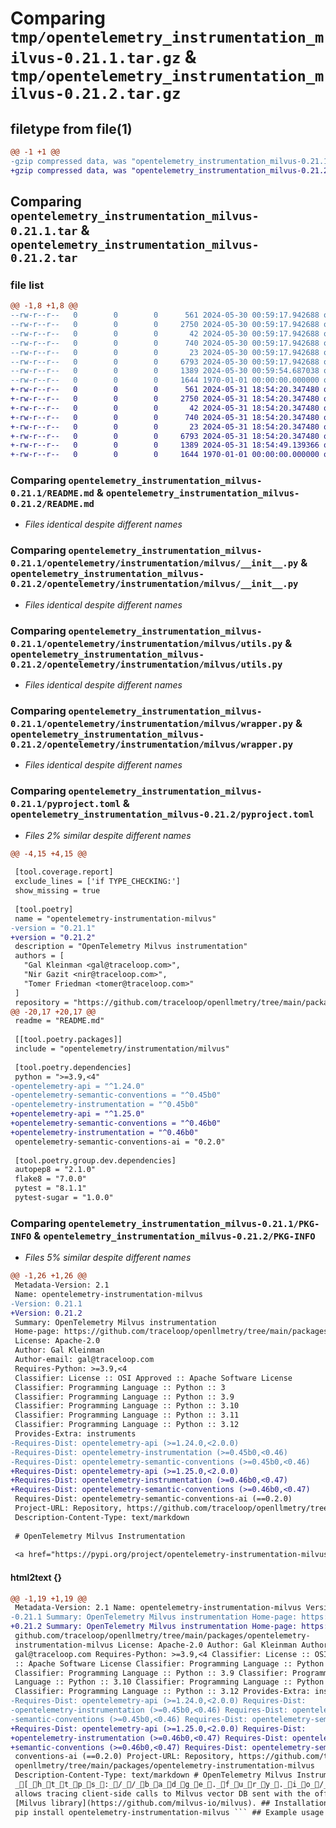 # Comparing `tmp/opentelemetry_instrumentation_milvus-0.21.1.tar.gz` & `tmp/opentelemetry_instrumentation_milvus-0.21.2.tar.gz`

## filetype from file(1)

```diff
@@ -1 +1 @@
-gzip compressed data, was "opentelemetry_instrumentation_milvus-0.21.1.tar", max compression
+gzip compressed data, was "opentelemetry_instrumentation_milvus-0.21.2.tar", max compression
```

## Comparing `opentelemetry_instrumentation_milvus-0.21.1.tar` & `opentelemetry_instrumentation_milvus-0.21.2.tar`

### file list

```diff
@@ -1,8 +1,8 @@
--rw-r--r--   0        0        0      561 2024-05-30 00:59:17.942688 opentelemetry_instrumentation_milvus-0.21.1/README.md
--rw-r--r--   0        0        0     2750 2024-05-30 00:59:17.942688 opentelemetry_instrumentation_milvus-0.21.1/opentelemetry/instrumentation/milvus/__init__.py
--rw-r--r--   0        0        0       42 2024-05-30 00:59:17.942688 opentelemetry_instrumentation_milvus-0.21.1/opentelemetry/instrumentation/milvus/config.py
--rw-r--r--   0        0        0      740 2024-05-30 00:59:17.942688 opentelemetry_instrumentation_milvus-0.21.1/opentelemetry/instrumentation/milvus/utils.py
--rw-r--r--   0        0        0       23 2024-05-30 00:59:17.942688 opentelemetry_instrumentation_milvus-0.21.1/opentelemetry/instrumentation/milvus/version.py
--rw-r--r--   0        0        0     6793 2024-05-30 00:59:17.942688 opentelemetry_instrumentation_milvus-0.21.1/opentelemetry/instrumentation/milvus/wrapper.py
--rw-r--r--   0        0        0     1389 2024-05-30 00:59:54.687038 opentelemetry_instrumentation_milvus-0.21.1/pyproject.toml
--rw-r--r--   0        0        0     1644 1970-01-01 00:00:00.000000 opentelemetry_instrumentation_milvus-0.21.1/PKG-INFO
+-rw-r--r--   0        0        0      561 2024-05-31 18:54:20.347480 opentelemetry_instrumentation_milvus-0.21.2/README.md
+-rw-r--r--   0        0        0     2750 2024-05-31 18:54:20.347480 opentelemetry_instrumentation_milvus-0.21.2/opentelemetry/instrumentation/milvus/__init__.py
+-rw-r--r--   0        0        0       42 2024-05-31 18:54:20.347480 opentelemetry_instrumentation_milvus-0.21.2/opentelemetry/instrumentation/milvus/config.py
+-rw-r--r--   0        0        0      740 2024-05-31 18:54:20.347480 opentelemetry_instrumentation_milvus-0.21.2/opentelemetry/instrumentation/milvus/utils.py
+-rw-r--r--   0        0        0       23 2024-05-31 18:54:20.347480 opentelemetry_instrumentation_milvus-0.21.2/opentelemetry/instrumentation/milvus/version.py
+-rw-r--r--   0        0        0     6793 2024-05-31 18:54:20.347480 opentelemetry_instrumentation_milvus-0.21.2/opentelemetry/instrumentation/milvus/wrapper.py
+-rw-r--r--   0        0        0     1389 2024-05-31 18:54:49.139366 opentelemetry_instrumentation_milvus-0.21.2/pyproject.toml
+-rw-r--r--   0        0        0     1644 1970-01-01 00:00:00.000000 opentelemetry_instrumentation_milvus-0.21.2/PKG-INFO
```

### Comparing `opentelemetry_instrumentation_milvus-0.21.1/README.md` & `opentelemetry_instrumentation_milvus-0.21.2/README.md`

 * *Files identical despite different names*

### Comparing `opentelemetry_instrumentation_milvus-0.21.1/opentelemetry/instrumentation/milvus/__init__.py` & `opentelemetry_instrumentation_milvus-0.21.2/opentelemetry/instrumentation/milvus/__init__.py`

 * *Files identical despite different names*

### Comparing `opentelemetry_instrumentation_milvus-0.21.1/opentelemetry/instrumentation/milvus/utils.py` & `opentelemetry_instrumentation_milvus-0.21.2/opentelemetry/instrumentation/milvus/utils.py`

 * *Files identical despite different names*

### Comparing `opentelemetry_instrumentation_milvus-0.21.1/opentelemetry/instrumentation/milvus/wrapper.py` & `opentelemetry_instrumentation_milvus-0.21.2/opentelemetry/instrumentation/milvus/wrapper.py`

 * *Files identical despite different names*

### Comparing `opentelemetry_instrumentation_milvus-0.21.1/pyproject.toml` & `opentelemetry_instrumentation_milvus-0.21.2/pyproject.toml`

 * *Files 2% similar despite different names*

```diff
@@ -4,15 +4,15 @@
 
 [tool.coverage.report]
 exclude_lines = ['if TYPE_CHECKING:']
 show_missing = true
 
 [tool.poetry]
 name = "opentelemetry-instrumentation-milvus"
-version = "0.21.1"
+version = "0.21.2"
 description = "OpenTelemetry Milvus instrumentation"
 authors = [
   "Gal Kleinman <gal@traceloop.com>",
   "Nir Gazit <nir@traceloop.com>",
   "Tomer Friedman <tomer@traceloop.com>"
 ]
 repository = "https://github.com/traceloop/openllmetry/tree/main/packages/opentelemetry-instrumentation-milvus"
@@ -20,17 +20,17 @@
 readme = "README.md"
 
 [[tool.poetry.packages]]
 include = "opentelemetry/instrumentation/milvus"
 
 [tool.poetry.dependencies]
 python = ">=3.9,<4"
-opentelemetry-api = "^1.24.0"
-opentelemetry-semantic-conventions = "^0.45b0"
-opentelemetry-instrumentation = "^0.45b0"
+opentelemetry-api = "^1.25.0"
+opentelemetry-semantic-conventions = "^0.46b0"
+opentelemetry-instrumentation = "^0.46b0"
 opentelemetry-semantic-conventions-ai = "0.2.0"
 
 [tool.poetry.group.dev.dependencies]
 autopep8 = "2.1.0"
 flake8 = "7.0.0"
 pytest = "8.1.1"
 pytest-sugar = "1.0.0"
```

### Comparing `opentelemetry_instrumentation_milvus-0.21.1/PKG-INFO` & `opentelemetry_instrumentation_milvus-0.21.2/PKG-INFO`

 * *Files 5% similar despite different names*

```diff
@@ -1,26 +1,26 @@
 Metadata-Version: 2.1
 Name: opentelemetry-instrumentation-milvus
-Version: 0.21.1
+Version: 0.21.2
 Summary: OpenTelemetry Milvus instrumentation
 Home-page: https://github.com/traceloop/openllmetry/tree/main/packages/opentelemetry-instrumentation-milvus
 License: Apache-2.0
 Author: Gal Kleinman
 Author-email: gal@traceloop.com
 Requires-Python: >=3.9,<4
 Classifier: License :: OSI Approved :: Apache Software License
 Classifier: Programming Language :: Python :: 3
 Classifier: Programming Language :: Python :: 3.9
 Classifier: Programming Language :: Python :: 3.10
 Classifier: Programming Language :: Python :: 3.11
 Classifier: Programming Language :: Python :: 3.12
 Provides-Extra: instruments
-Requires-Dist: opentelemetry-api (>=1.24.0,<2.0.0)
-Requires-Dist: opentelemetry-instrumentation (>=0.45b0,<0.46)
-Requires-Dist: opentelemetry-semantic-conventions (>=0.45b0,<0.46)
+Requires-Dist: opentelemetry-api (>=1.25.0,<2.0.0)
+Requires-Dist: opentelemetry-instrumentation (>=0.46b0,<0.47)
+Requires-Dist: opentelemetry-semantic-conventions (>=0.46b0,<0.47)
 Requires-Dist: opentelemetry-semantic-conventions-ai (==0.2.0)
 Project-URL: Repository, https://github.com/traceloop/openllmetry/tree/main/packages/opentelemetry-instrumentation-milvus
 Description-Content-Type: text/markdown
 
 # OpenTelemetry Milvus Instrumentation
 
 <a href="https://pypi.org/project/opentelemetry-instrumentation-milvus/">
```

#### html2text {}

```diff
@@ -1,19 +1,19 @@
 Metadata-Version: 2.1 Name: opentelemetry-instrumentation-milvus Version:
-0.21.1 Summary: OpenTelemetry Milvus instrumentation Home-page: https://
+0.21.2 Summary: OpenTelemetry Milvus instrumentation Home-page: https://
 github.com/traceloop/openllmetry/tree/main/packages/opentelemetry-
 instrumentation-milvus License: Apache-2.0 Author: Gal Kleinman Author-email:
 gal@traceloop.com Requires-Python: >=3.9,<4 Classifier: License :: OSI Approved
 :: Apache Software License Classifier: Programming Language :: Python :: 3
 Classifier: Programming Language :: Python :: 3.9 Classifier: Programming
 Language :: Python :: 3.10 Classifier: Programming Language :: Python :: 3.11
 Classifier: Programming Language :: Python :: 3.12 Provides-Extra: instruments
-Requires-Dist: opentelemetry-api (>=1.24.0,<2.0.0) Requires-Dist:
-opentelemetry-instrumentation (>=0.45b0,<0.46) Requires-Dist: opentelemetry-
-semantic-conventions (>=0.45b0,<0.46) Requires-Dist: opentelemetry-semantic-
+Requires-Dist: opentelemetry-api (>=1.25.0,<2.0.0) Requires-Dist:
+opentelemetry-instrumentation (>=0.46b0,<0.47) Requires-Dist: opentelemetry-
+semantic-conventions (>=0.46b0,<0.47) Requires-Dist: opentelemetry-semantic-
 conventions-ai (==0.2.0) Project-URL: Repository, https://github.com/traceloop/
 openllmetry/tree/main/packages/opentelemetry-instrumentation-milvus
 Description-Content-Type: text/markdown # OpenTelemetry Milvus Instrumentation
 _[_h_t_t_p_s_:_/_/_b_a_d_g_e_._f_u_r_y_._i_o_/_p_y_/_o_p_e_n_t_e_l_e_m_e_t_r_y_-_i_n_s_t_r_u_m_e_n_t_a_t_i_o_n_-_m_i_l_v_u_s_._s_v_g_]This library
 allows tracing client-side calls to Milvus vector DB sent with the official
 [Milvus library](https://github.com/milvus-io/milvus). ## Installation ```bash
 pip install opentelemetry-instrumentation-milvus ``` ## Example usage ```python
```

